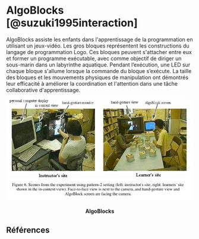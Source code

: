 # AlgoBlocks [@suzuki1995interaction]

AlgoBlocks assiste les enfants dans l'apprentissage de la programmation en utilisant un jeux-vidéo. Les gros bloques représentent les constructions du langage de programmation Logo. Ces bloques peuvent s'attacher entre eux et former un programme exécutable, avec comme objectif de diriger un sous-marin dans un labyrinthe aquatique. Pendant l’exécution, une LED sur chaque bloque s'allume lorsque la commande du bloque s’exécute. La taille des bloques et les mouvements physiques de manipulation ont démontrés leur efficacité à améliorer la coordination et l'attention dans une tâche collaborative d'apprentissage.

![](images/algoblocks.png)
<h4 style="text-align:center">AlgoBlocks</h4>

## Références

